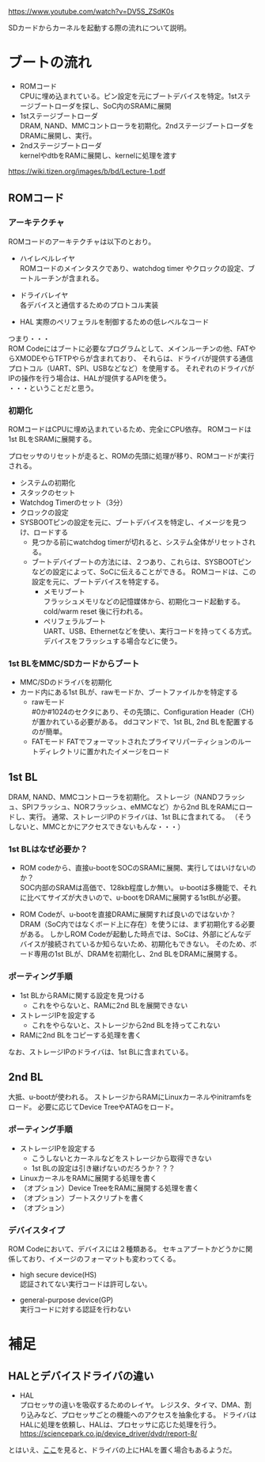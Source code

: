 https://www.youtube.com/watch?v=DV5S_ZSdK0s

SDカードからカーネルを起動する際の流れについて説明。

# ブートの流れ
* ROMコード  
CPUに埋め込まれている。ピン設定を元にブートデバイスを特定。1stステージブートローダを探し、SoC内のSRAMに展開
* 1stステージブートローダ  
DRAM, NAND、MMCコントローラを初期化。2ndステージブートローダをDRAMに展開し、実行。
* 2ndステージブートローダ  
kernelやdtbをRAMに展開し、kernelに処理を渡す
  
https://wiki.tizen.org/images/b/bd/Lecture-1.pdf

## ROMコード

### アーキテクチャ
ROMコードのアーキテクチャは以下のとおり。

* ハイレベルレイヤ  
ROMコードのメインタスクであり、watchdog timer やクロックの設定、ブートルーチンが含まれる。

* ドライバレイヤ  
各デバイスと通信するためのプロトコル実装

* HAL 
実際のペリフェラルを制御するための低レベルなコード

つまり・・・  
ROM Codeにはブートに必要なプログラムとして、メインルーチンの他、FATやらXMODEやらTFTPやらが含まれており、
それらは、ドライバが提供する通信プロトコル（UART、SPI、USBなどなど）を使用する。
それぞれのドライバがIPの操作を行う場合は、HALが提供するAPIを使う。  
・・・ということだと思う。


### 初期化
ROMコードはCPUに埋め込まれているため、完全にCPU依存。
ROMコードは1st BLをSRAMに展開する。

プロセッサのリセットが走ると、ROMの先頭に処理が移り、ROMコードが実行される。
* システムの初期化
* スタックのセット
* Watchdog Timerのセット（3分）
* クロックの設定
* SYSBOOTピンの設定を元に、ブートデバイスを特定し、イメージを見つけ、ロードする 
    * 見つかる前にwatchdog timerが切れると、システム全体がリセットされる。
    * ブートデバイブートの方法には、２つあり、これらは、SYSBOOTピンなどの設定によって、SoCに伝えることができる。
    ROMコードは、この設定を元に、ブートデバイスを特定する。
        * メモリブート  
        フラッシュメモリなどの記憶媒体から、初期化コード起動する。cold/warm reset 後に行われる。  
        *  ペリフェラルブート  
        UART、USB、Ethernetなどを使い、実行コードを持ってくる方式。デバイスをフラッシュする場合などに使う。
        

### 1st BLをMMC/SDカードからブート
* MMC/SDのドライバを初期化
* カード内にある1st BLが、rawモードか、ブートファイルかを特定する  
    * rawモード  
    #0か#1024のセクタにあり、その先頭に、Configuration Header（CH）が置かれている必要がある。
    ddコマンドで、1st BL, 2nd BLを配置するのが簡単。
    * FATモード
    FATでフォーマットされたプライマリパーティションのルートディレクトリに置かれたイメージをロード　
    
## 1st BL
DRAM, NAND、MMCコントローラを初期化。
ストレージ（NANDフラッシュ、SPIフラッシュ、NORフラッシュ、eMMCなど）から2nd BLをRAMにロードし、実行。
通常、ストレージIPのドライバは、1st BLに含まれてる。
（そうしないと、MMCとかにアクセスできないもんな・・・）

### 1st BLはなぜ必要か？
* ROM codeから、直接u-bootをSOCのSRAMに展開、実行してはいけないのか？  
SOC内部のSRAMは高価で、128kb程度しか無い。
u-bootは多機能で、それに比べてサイズが大きいので、u-bootをDRAMに展開する1stBLが必要。

* ROM Codeが、u-bootを直接DRAMに展開すれば良いのではないか？  
DRAM（SoC内ではなくボード上に存在）を使うには、まず初期化する必要がある。
しかしROM Codeが起動した時点では、SoCは、外部にどんなデバイスが接続されているか知らないため、初期化もできない。
そのため、ボード専用の1st BLが、DRAMを初期化し、2nd BLをDRAMに展開する。
    
### ポーティング手順
* 1st BLからRAMに関する設定を見つける  
    * これをやらないと、RAMに2nd BLを展開できない
* ストレージIPを設定する
    * これをやらないと、ストレージから2nd BLを持ってこれない
* RAMに2nd BLをコピーする処理を書く

なお、ストレージIPのドライバは、1st BLに含まれている。

## 2nd BL
大抵、u-bootが使われる。
ストレージからRAMにLinuxカーネルやinitramfsをロード。
必要に応じてDevice TreeやATAGをロード。

### ポーティング手順
* ストレージIPを設定する
    * こうしないとカーネルなどをストレージから取得できない
    * 1st BLの設定は引き継げないのだろうか？？？
* LinuxカーネルをRAMに展開する処理を書く
* （オプション）Device TreeをRAMに展開する処理を書く
* （オプション）ブートスクリプトを書く
* （オプション）

### デバイスタイプ
ROM Codeにおいて、デバイスには２種類ある。
セキュアブートかどうかに関係しており、イメージのフォーマットも変わってくる。

* high secure device(HS)  
認証されてない実行コードは許可しない。

* general-purpose device(GP)  
実行コードに対する認証を行わない


# 補足
## HALとデバイスドライバの違い
* HAL  
プロセッサの違いを吸収するためのレイヤ。
レジスタ、タイマ、DMA、割り込みなど、プロセッサごとの機能へのアクセスを抽象化する。
ドライバはHALに処理を依頼し、HALは、プロセッサに応じた処理を行う。
https://sciencepark.co.jp/device_driver/dvdr/report-8/

とはいえ、[ここ](https://stackoverflow.com/questions/13577660/define-hal-above-or-below-driver-layer)を見ると、ドライバの上にHALを置く場合もあるようだ。


